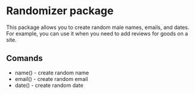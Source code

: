 # Randomizer package

This package allows you to create random male names, emails, and dates.<br>
For example, you can use it when you need to add reviews for goods on a site.<br>

## Comands
* name() - create random name
* email() - create random email
* date() - create random date